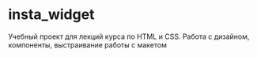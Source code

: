 # insta_widget
Учебный проект для лекций курса по HTML и CSS.
Работа с дизайном, компоненты, выстраивание работы с макетом
